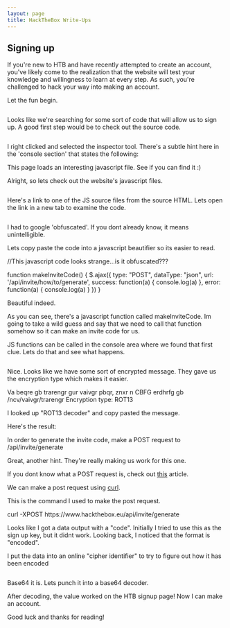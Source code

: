 ```yaml
---
layout: page
title: HackTheBox Write-Ups
---
```


## Signing up

If you're new to HTB and have recently attempted to create an account, you've likely come to the realization that the website will test your knowledge and willingness to learn at every step. As such, you're challenged to hack your way into making an account.

Let the fun begin.

<img href="/images/createacc.png">

Looks like we're searching for some sort of code that will allow us to sign up.
A good first step would be to check out the source code.

<img href="/images/firsthint.png">

I right clicked and selected the inspector tool.
There's a subtle hint here in the 'console section' that states the following:
<p class="message">This page loads an interesting javascript file. See if you can find it :)</p>

Alright, so lets check out the website's javascript files. 

<img href="/images/js.png">

Here's a link to one of the JS source files from the source HTML. Lets open the link in a new tab to examine the code.

<img href="/images/jsfile.png">

I had to google 'obfuscated'. If you dont already know, it means unintelligible. 

Lets copy paste the code into a javascript beautifier so its easier to read.

<p class="message">
//This javascript code looks strange...is it obfuscated???

function makeInviteCode() {
    $.ajax({
        type: "POST",
        dataType: "json",
        url: '/api/invite/how/to/generate',
        success: function(a) {
            console.log(a)
        },
        error: function(a) {
            console.log(a)
        }
    })
}
</p>
Beautiful indeed.

As you can see, there's a javascript function called makeInviteCode. Im going to take a wild guess and say that we need to call that function somehow so it can make an invite code for us.

JS functions can be called in the console area where we found that first clue. Lets do that and see what happens.

<img href="/images/makeinvitecode">

Nice. Looks like we have some sort of encrypted message. They gave us the encryption type which makes it easier.

<p class ="message">
  Va beqre gb trarengr gur vaivgr pbqr, znxr n CBFG erdhrfg gb /ncv/vaivgr/trarengr
  Encryption type: ROT13
</p>

I looked up "ROT13 decoder" and copy pasted the message.

Here's the result:
<p class ="message">
  In order to generate the invite code, make a POST request to /api/invite/generate
</p>

Great, another hint. They're really making us work for this one.

If you dont know what a POST request is, check out <a href="https://www.w3schools.com/tags/ref_httpmethods.asp">this</a> article.

We can make a post request using <a href="https://www.geeksforgeeks.org/curl-command-in-linux-with-examples/">curl</a>.

This is the command I used to make the post request.
<p class ="message">
  curl -XPOST https://www.hackthebox.eu/api/invite/generate
</p>

Looks like I got a data output with a "code". Initially I tried to use this as the sign up key, but it didnt work. Looking back, I noticed that the format is "encoded". 

I put the data into an online "cipher identifier" to try to figure out how it has been encoded

<img href="/images/base64.png">


Base64 it is. Lets punch it into a base64 decoder.

After decoding, the value worked on the HTB signup page! Now I can make an account.

Good luck and thanks for reading!





